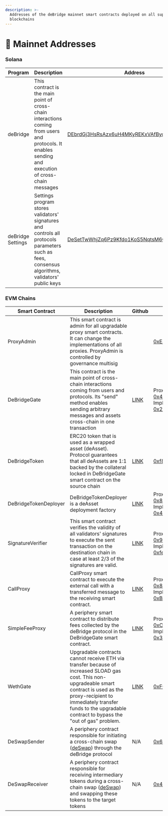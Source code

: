 ```yaml
---
description: >-
  Addresses of the deBridge mainnet smart contracts deployed on all supported
  blockchains
---
```


# 📑 Mainnet Addresses

### Solana

| Program           | Description                                                                                                                                           | Address                                                                                                                 |
| ----------------- | ----------------------------------------------------------------------------------------------------------------------------------------------------- | ----------------------------------------------------------------------------------------------------------------------- |
| deBridge          | This contract is the main point of cross-chain interactions coming from users and protocols. It enables sending and execution of cross-chain messages | [DEbrdGj3HsRsAzx6uH4MKyREKxVAfBydijLUF3ygsFfh](https://solscan.io/account/DEbrdGj3HsRsAzx6uH4MKyREKxVAfBydijLUF3ygsFfh) |
| deBridge Settings | Settings program stores validators' signatures and controls all protocols parameters such as fees, consensus algorithms, validators' public keys      | [DeSetTwWhjZq6Pz9Kfdo1KoS5NqtsM6G8ERbX4SSCSft](https://solscan.io/account/DeSetTwWhjZq6Pz9Kfdo1KoS5NqtsM6G8ERbX4SSCSft) |



### EVM Chains

<table><thead><tr><th width="260">Smart Contract</th><th width="249.33333333333331">Description</th><th>Github</th><th>Ethereum</th><th>BNB Chain</th><th width="200">Heco</th><th>Polygon</th><th width="200">Arbitrum</th><th>Avalanche</th><th>Fantom</th><th>Linea</th><th>Base</th><th>Optimism</th></tr></thead><tbody><tr><td>ProxyAdmin</td><td>This smart contract is admin for all upgradable proxy smart contracts. It can change the implementations of all proxies. ProxyAdmin is controlled by governance multisig</td><td></td><td><a href="https://etherscan.io/address/0xE4427af3555CD9303D728C491364FAdFDD7494Fe#code">0xE4427af3555CD9303D728C491364FAdFDD7494Fe</a></td><td><a href="https://bscscan.com/address/0xE4427af3555CD9303D728C491364FAdFDD7494Fe#code">0xE4427af3555CD9303D728C491364FAdFDD7494Fe</a></td><td><a href="https://hecoinfo.com/address/0xE4427af3555CD9303D728C491364FAdFDD7494Fe#code">0xE4427af3555CD9303D728C491364FAdFDD7494Fe</a></td><td><a href="https://polygonscan.com/address/0xE4427af3555CD9303D728C491364FAdFDD7494Fe#code">0xE4427af3555CD9303D728C491364FAdFDD7494Fe</a></td><td><a href="https://arbiscan.io/address/0xE4427af3555CD9303D728C491364FAdFDD7494Fe#code">0xE4427af3555CD9303D728C491364FAdFDD7494Fe</a></td><td><a href="https://snowtrace.io/address/0xE4427af3555CD9303D728C491364FAdFDD7494Fe#code">0xE4427af3555CD9303D728C491364FAdFDD7494Fe</a></td><td><a href="https://ftmscan.com/address/0xe4427af3555cd9303d728c491364fadfdd7494fe">0xE4427af3555CD9303D728C491364FAdFDD7494Fe</a></td><td><a href="https://lineascan.build/address/0xe4427af3555cd9303d728c491364fadfdd7494fe">0xE4427af3555CD9303D728C491364FAdFDD7494Fe</a></td><td><a href="https://basescan.org/address/0x4e446b6Cf4d127827c83Ca0c848Db0B43841c391">0x4e446b6Cf4d127827c83Ca0c848Db0B43841c391</a></td><td><a href="https://optimistic.etherscan.io/address/0xE4427af3555CD9303D728C491364FAdFDD7494Fe">0xE4427af3555CD9303D728C491364FAdFDD7494Fe</a></td></tr><tr><td>DeBridgeGate </td><td>This contract is the main point of cross-chain interactions coming from users and protocols. Its "send" method enables sending arbitrary messages and assets cross-chain in one transaction</td><td><a href="https://github.com/debridge-finance/debridge-contracts-v1/blob/main/contracts/transfers/DeBridgeGate.sol">LINK</a></td><td>Proxy: <a href="https://etherscan.io/address/0x43dE2d77BF8027e25dBD179B491e8d64f38398aA#code">0x43dE2d77BF8027e25dBD179B491e8d64f38398aA</a><br>Implementation: <a href="https://etherscan.io/address/0x24455aa55ded7728783c9474be8ea2f5c935f8eb#code">0x24455aa55ded7728783c9474be8ea2f5c935f8eb</a></td><td>Proxy: <a href="https://bscscan.com/address/0x43dE2d77BF8027e25dBD179B491e8d64f38398aA#code">0x43dE2d77BF8027e25dBD179B491e8d64f38398aA</a><br>Implementation: <a href="https://bscscan.com/address/0x24455aa55ded7728783c9474be8ea2f5c935f8eb#code">0x24455aa55ded7728783c9474be8ea2f5c935f8eb</a></td><td>Proxy: <a href="https://hecoinfo.com/address/0x43dE2d77BF8027e25dBD179B491e8d64f38398aA#code">0x43dE2d77BF8027e25dBD179B491e8d64f38398aA</a> Implementation: <a href="https://hecoinfo.com/address/0x24455aa55ded7728783c9474be8ea2f5c935f8eb#code">0x24455aa55ded7728783c9474be8ea2f5c935f8eb</a></td><td>Proxy: <a href="https://polygonscan.com/address/0x43dE2d77BF8027e25dBD179B491e8d64f38398aA#code">0x43dE2d77BF8027e25dBD179B491e8d64f38398aA</a> Implementation: <a href="https://polygonscan.com/address/0xcc7571c12b6f4647c4b8c851b62721f6a373c695#code">0xcc7571c12b6f4647c4b8c851b62721f6a373c695</a></td><td>Proxy: <a href="https://arbiscan.io/address/0x43dE2d77BF8027e25dBD179B491e8d64f38398aA#code">0x43dE2d77BF8027e25dBD179B491e8d64f38398aA</a> Implementation: <a href="https://arbiscan.io/address/0x24455aa55ded7728783c9474be8ea2f5c935f8eb#code">0x24455aa55ded7728783c9474be8ea2f5c935f8eb</a></td><td>Proxy: <a href="https://snowtrace.io/address/0x43dE2d77BF8027e25dBD179B491e8d64f38398aA#code">0x43dE2d77BF8027e25dBD179B491e8d64f38398aA</a> Implementation: <a href="https://snowtrace.io/address/0xb1a20d1c885fd775df97396397d6f8f07abdd20d#code">0xb1a20d1c885fd775df97396397d6f8f07abdd20d</a></td><td>Proxy: <a href="https://ftmscan.com/address/0x43de2d77bf8027e25dbd179b491e8d64f38398aa">0x43dE2d77BF8027e25dBD179B491e8d64f38398aA </a>Implementation: <a href="https://ftmscan.com/address/0xb1a20d1c885fd775df97396397d6f8f07abdd20d">0xb1a20d1c885fd775df97396397d6f8f07abdd20d</a></td><td>Proxy:<br><a href="https://lineascan.build/address/0x43dE2d77BF8027e25dBD179B491e8d64f38398aA">0x43dE2d77BF8027e25dBD179B491e8d64f38398aA</a><br>Implementation:<br><a href="https://lineascan.build/address/0xB1A20D1c885fd775df97396397d6f8F07Abdd20D">0xB1A20D1c885fd775df97396397d6f8F07Abdd20D</a></td><td>Proxy:<br><a href="https://basescan.org/address/0xc1656B63D9EEBa6d114f6bE19565177893e5bCBF">0xc1656B63D9EEBa6d114f6bE19565177893e5bCBF</a><br>Implementation:<br><a href="https://basescan.org/address/0xE4427af3555CD9303D728C491364FAdFDD7494Fe">0xE4427af3555CD9303D728C491364FAdFDD7494Fe</a></td><td>Proxy:<br><a href="https://optimistic.etherscan.io/address/0x43dE2d77BF8027e25dBD179B491e8d64f38398aA">0x43dE2d77BF8027e25dBD179B491e8d64f38398aA</a><br>Implementation:<br><a href="https://optimistic.etherscan.io/address/0xB1A20D1c885fd775df97396397d6f8F07Abdd20D">0xB1A20D1c885fd775df97396397d6f8F07Abdd20D</a></td></tr><tr><td> DeBridgeToken</td><td>ERC20 token that is used as a wrapped asset (deAsset). Protocol guarantees that all deAssets are 1:1 backed by the collateral locked in DeBridgeGate smart contract on the source chain</td><td><a href="https://github.com/debridge-finance/debridge-contracts-v1/blob/main/contracts/periphery/DeBridgeToken.sol">LINK</a></td><td><a href="https://etherscan.io/address/0xf8A2902c0a5f817F5e22C82f453538d3f0734C2b#code">0xf8A2902c0a5f817F5e22C82f453538d3f0734C2b</a></td><td><a href="https://bscscan.com/address/0xf8A2902c0a5f817F5e22C82f453538d3f0734C2b#code">0xf8A2902c0a5f817F5e22C82f453538d3f0734C2b</a></td><td><a href="https://hecoinfo.com/address/0xf8A2902c0a5f817F5e22C82f453538d3f0734C2b#code">0xf8A2902c0a5f817F5e22C82f453538d3f0734C2b</a></td><td><a href="https://polygonscan.com/address/0xf8A2902c0a5f817F5e22C82f453538d3f0734C2b#code">0xf8A2902c0a5f817F5e22C82f453538d3f0734C2b</a></td><td><a href="https://arbiscan.io/address/0xf8A2902c0a5f817F5e22C82f453538d3f0734C2b#code">0xf8A2902c0a5f817F5e22C82f453538d3f0734C2b</a></td><td><a href="https://snowtrace.io/address/0xc1656B63D9EEBa6d114f6bE19565177893e5bCBF#code">0xc1656B63D9EEBa6d114f6bE19565177893e5bCBF</a></td><td><a href="https://ftmscan.com/address/0xc1656B63D9EEBa6d114f6bE19565177893e5bCBF#code">0xc1656B63D9EEBa6d114f6bE19565177893e5bCBF</a></td><td><a href="https://lineascan.build/address/0x55C93b20Dd2F790AC429D6341a022A781791654A">0x55C93b20Dd2F790AC429D6341a022A781791654A</a></td><td><a href="https://basescan.org/address/0x0e4AdD4DC86Ae1Aa0FA43Bd7e6a9fB8Be2d5504d">0x0e4AdD4DC86Ae1Aa0FA43Bd7e6a9fB8Be2d5504d</a></td><td><a href="https://optimistic.etherscan.io/address/0xc1656B63D9EEBa6d114f6bE19565177893e5bCBF">0xc1656B63D9EEBa6d114f6bE19565177893e5bCBF</a></td></tr><tr><td>DeBridgeTokenDeployer</td><td>DeBridgeTokenDeployer is a deAsset deployment factory</td><td><a href="https://github.com/debridge-finance/debridge-contracts-v1/blob/main/contracts/transfers/DeBridgeTokenDeployer.sol">LINK</a></td><td>Proxy: <a href="https://etherscan.io/address/0x8244d6Ffe0695B30b2bAD424683Ee3bc534Ea464#code">0x8244d6Ffe0695B30b2bAD424683Ee3bc534Ea464</a><br>Implementation:<br><a href="https://etherscan.io/address/0x4c7CA8fcFFE77281A8B81D4580CFf8257d785491#code">0x4c7CA8fcFFE77281A8B81D4580CFf8257d785491</a></td><td>Proxy: <a href="https://bscscan.com/address/0x8244d6Ffe0695B30b2bAD424683Ee3bc534Ea464#code">0x8244d6Ffe0695B30b2bAD424683Ee3bc534Ea464</a><br>Implementation:<br><a href="https://bscscan.com/address/0x4c7CA8fcFFE77281A8B81D4580CFf8257d785491">0x4c7CA8fcFFE77281A8B81D4580CFf8257d785491</a><br></td><td>Proxy: <a href="https://hecoinfo.com/address/0x8244d6Ffe0695B30b2bAD424683Ee3bc534Ea464#code">0x8244d6Ffe0695B30b2bAD424683Ee3bc534Ea464</a><br>Implementation:<br><a href="https://hecoinfo.com/address/0x4c7CA8fcFFE77281A8B81D4580CFf8257d785491">0x4c7CA8fcFFE77281A8B81D4580CFf8257d785491</a></td><td>Proxy: <a href="https://polygonscan.com/address/0x8244d6Ffe0695B30b2bAD424683Ee3bc534Ea464#code">0x8244d6Ffe0695B30b2bAD424683Ee3bc534Ea464</a><br>Implementation:<br><a href="https://polygonscan.com/address/0x4c7CA8fcFFE77281A8B81D4580CFf8257d785491">0x4c7CA8fcFFE77281A8B81D4580CFf8257d785491</a></td><td>Proxy: <a href="https://arbiscan.io/address/0x8244d6Ffe0695B30b2bAD424683Ee3bc534Ea464#code">0x8244d6Ffe0695B30b2bAD424683Ee3bc534Ea464</a><br>Implementation:<br><a href="https://arbiscan.io/address/0x4c7CA8fcFFE77281A8B81D4580CFf8257d785491">0x4c7CA8fcFFE77281A8B81D4580CFf8257d785491</a></td><td>Proxy: <a href="https://snowtrace.io/address/0x8244d6Ffe0695B30b2bAD424683Ee3bc534Ea464">0x8244d6Ffe0695B30b2bAD424683Ee3bc534Ea464</a><br>Implementation:<br><a href="https://snowtrace.io/address/0x4c7CA8fcFFE77281A8B81D4580CFf8257d785491">0x4c7CA8fcFFE77281A8B81D4580CFf8257d785491</a></td><td>Proxy: <a href="https://ftmscan.com/address/0x8244d6Ffe0695B30b2bAD424683Ee3bc534Ea464">0x8244d6Ffe0695B30b2bAD424683Ee3bc534Ea464</a><br>Implementation:<br><a href="https://ftmscan.com/address/0x4c7CA8fcFFE77281A8B81D4580CFf8257d785491">0x4c7CA8fcFFE77281A8B81D4580CFf8257d785491</a></td><td>Proxy:<br><a href="https://lineascan.build/address/0x8244d6Ffe0695B30b2bAD424683Ee3bc534Ea464">0x8244d6Ffe0695B30b2bAD424683Ee3bc534Ea464</a><br>Implementation:<br><a href="https://lineascan.build/address/0x4c7CA8fcFFE77281A8B81D4580CFf8257d785491">0x4c7CA8fcFFE77281A8B81D4580CFf8257d785491</a></td><td>Proxy:<br><a href="https://basescan.org/address/0x8244d6Ffe0695B30b2bAD424683Ee3bc534Ea464">0x8244d6Ffe0695B30b2bAD424683Ee3bc534Ea464</a><br>Implementation:<br><a href="https://basescan.org/address/0x4c7CA8fcFFE77281A8B81D4580CFf8257d785491">0x4c7CA8fcFFE77281A8B81D4580CFf8257d785491</a></td><td>Proxy:<br><a href="https://optimistic.etherscan.io/address/0x8244d6Ffe0695B30b2bAD424683Ee3bc534Ea464">0x8244d6Ffe0695B30b2bAD424683Ee3bc534Ea464</a><br>Implementation:<br><a href="https://optimistic.etherscan.io/address/0x4c7CA8fcFFE77281A8B81D4580CFf8257d785491">0x4c7CA8fcFFE77281A8B81D4580CFf8257d785491</a></td></tr><tr><td>SignatureVerifier</td><td>This smart contract verifies the validity of all validators' signatures to execute the sent transaction on the destination chain in case at least 2/3 of the signatures are valid.</td><td><a href="https://github.com/debridge-finance/debridge-contracts-v1/blob/main/contracts/transfers/SignatureVerifier.sol">LINK</a></td><td>Proxy: <a href="https://etherscan.io/address/0x949b3B3c098348b879C9e4F15cecc8046d9C8A8c#code">0x949b3B3c098348b879C9e4F15cecc8046d9C8A8c</a><br>Implementation: <a href="https://etherscan.io/address/0xfe7de3c1e1bd252c67667b56347cabfc6df08df4#code">0xfe7de3c1e1bd252c67667b56347cabfc6df08df4</a></td><td>Proxy: <a href="https://bscscan.com/address/0x949b3B3c098348b879C9e4F15cecc8046d9C8A8c#code">0x949b3B3c098348b879C9e4F15cecc8046d9C8A8c</a> Implementation: <a href="https://bscscan.com/address/0xfe7de3c1e1bd252c67667b56347cabfc6df08df4#code">0xfe7de3c1e1bd252c67667b56347cabfc6df08df4</a></td><td>Proxy: <a href="https://hecoinfo.com/address/0x949b3B3c098348b879C9e4F15cecc8046d9C8A8c#code">0x949b3B3c098348b879C9e4F15cecc8046d9C8A8c</a> Implementation: <a href="https://hecoinfo.com/address/0xfe7de3c1e1bd252c67667b56347cabfc6df08df4#code">0xfe7de3c1e1bd252c67667b56347cabfc6df08df4</a></td><td>Proxy: <a href="https://polygonscan.com/address/0x949b3B3c098348b879C9e4F15cecc8046d9C8A8c#code">0x949b3B3c098348b879C9e4F15cecc8046d9C8A8c</a> Implementation: <a href="https://polygonscan.com/address/0xfe7de3c1e1bd252c67667b56347cabfc6df08df4#code">0xfe7de3c1e1bd252c67667b56347cabfc6df08df4</a></td><td>Proxy: <a href="https://arbiscan.io/address/0x949b3B3c098348b879C9e4F15cecc8046d9C8A8c#code">0x949b3B3c098348b879C9e4F15cecc8046d9C8A8c</a> Implementation: <a href="https://arbiscan.io/address/0xfe7de3c1e1bd252c67667b56347cabfc6df08df4#code">0xfe7de3c1e1bd252c67667b56347cabfc6df08df4</a></td><td>Proxy: <a href="https://snowtrace.io/address/0x949b3B3c098348b879C9e4F15cecc8046d9C8A8c">0x949b3B3c098348b879C9e4F15cecc8046d9C8A8c</a> Implementation: <a href="https://snowtrace.io/address/0x2a3e72ed893b5958690e16c3bbe1bd92137b6250#code">0x2a3e72ed893b5958690e16c3bbe1bd92137b6250</a></td><td>Proxy: <a href="https://ftmscan.com/address/0x949b3B3c098348b879C9e4F15cecc8046d9C8A8c">0x949b3B3c098348b879C9e4F15cecc8046d9C8A8c </a>Implementation: <a href="https://ftmscan.com/address/0x2a3e72eD893b5958690e16c3BBe1BD92137b6250#code">0x2a3e72eD893b5958690e16c3BBe1BD92137b6250</a></td><td>Proxy:<br><a href="https://lineascan.build/address/0x949b3B3c098348b879C9e4F15cecc8046d9C8A8c">0x949b3B3c098348b879C9e4F15cecc8046d9C8A8c</a><br>Implementation:<br><a href="https://lineascan.build/address/0x2a3e72eD893b5958690e16c3BBe1BD92137b6250">0x2a3e72eD893b5958690e16c3BBe1BD92137b6250</a></td><td>Proxy:<br><a href="https://basescan.org/address/0x949b3B3c098348b879C9e4F15cecc8046d9C8A8c">0x949b3B3c098348b879C9e4F15cecc8046d9C8A8c</a><br>Implementation:<br><a href="https://basescan.org/address/0x2a3e72eD893b5958690e16c3BBe1BD92137b6250">0x2a3e72eD893b5958690e16c3BBe1BD92137b6250</a></td><td>Proxy:<br><a href="https://optimistic.etherscan.io/address/0x949b3B3c098348b879C9e4F15cecc8046d9C8A8c">0x949b3B3c098348b879C9e4F15cecc8046d9C8A8c</a><br>Implementation:<br><a href="https://optimistic.etherscan.io/address/0x2a3e72ed893b5958690e16c3bbe1bd92137b6250">0x2a3e72ed893b5958690e16c3bbe1bd92137b6250</a></td></tr><tr><td>CallProxy</td><td>CallProxy smart contract to execute the external call with a transferred message to the receiving smart contract.</td><td><a href="https://github.com/debridge-finance/debridge-contracts-v1/blob/main/contracts/periphery/CallProxy.sol">LINK</a></td><td>Proxy: <a href="https://etherscan.io/address/0x8a0C79F5532f3b2a16AD1E4282A5DAF81928a824#code">0x8a0C79F5532f3b2a16AD1E4282A5DAF81928a824</a><br>Implementation: <br><a href="https://etherscan.io/address/0xBd3d657AE87671eC6f8D6272A9f431a7c4a9B6f8">0xBd3d657AE87671eC6f8D6272A9f431a7c4a9B6f8</a></td><td>Proxy: <a href="https://bscscan.com/address/0x8a0C79F5532f3b2a16AD1E4282A5DAF81928a824#code">0x8a0C79F5532f3b2a16AD1E4282A5DAF81928a824</a> Implementation: <a href="https://bscscan.com/address/0xBd3d657AE87671eC6f8D6272A9f431a7c4a9B6f8">0xBd3d657AE87671eC6f8D6272A9f431a7c4a9B6f8</a></td><td>Proxy: <a href="https://hecoinfo.com/address/0x8a0C79F5532f3b2a16AD1E4282A5DAF81928a824#code">0x8a0C79F5532f3b2a16AD1E4282A5DAF81928a824</a> Implementation: <a href="https://hecoinfo.com/address/0xBd3d657AE87671eC6f8D6272A9f431a7c4a9B6f8">0xBd3d657AE87671eC6f8D6272A9f431a7c4a9B6f8</a></td><td>Proxy: <a href="https://polygonscan.com/address/0x8a0C79F5532f3b2a16AD1E4282A5DAF81928a824#code">0x8a0C79F5532f3b2a16AD1E4282A5DAF81928a824</a> Implementation: <a href="https://polygonscan.com/address/0xBd3d657AE87671eC6f8D6272A9f431a7c4a9B6f8">0xBd3d657AE87671eC6f8D6272A9f431a7c4a9B6f8</a></td><td>Proxy: <a href="https://arbiscan.io/address/0x8a0C79F5532f3b2a16AD1E4282A5DAF81928a824#code">0x8a0C79F5532f3b2a16AD1E4282A5DAF81928a824</a> Implementation: <a href="https://arbiscan.io/address/0xBd3d657AE87671eC6f8D6272A9f431a7c4a9B6f8">0xBd3d657AE87671eC6f8D6272A9f431a7c4a9B6f8</a></td><td>Proxy: <a href="https://snowtrace.io/address/0x8a0C79F5532f3b2a16AD1E4282A5DAF81928a824#code">0x8a0C79F5532f3b2a16AD1E4282A5DAF81928a824</a> Implementation: <br><a href="https://snowtrace.io/address/0xD34c2302F497b8A7fe2d07865f31dBE04d5044d6">0xD34c2302F497b8A7fe2d07865f31dBE04d5044d6</a></td><td>Proxy: <a href="https://ftmscan.com/address/0x8a0C79F5532f3b2a16AD1E4282A5DAF81928a824">0x8a0C79F5532f3b2a16AD1E4282A5DAF81928a824 </a>Implementation: <br><a href="https://ftmscan.com/address/0x55C93b20Dd2F790AC429D6341a022A781791654A">0x55C93b20Dd2F790AC429D6341a022A781791654A</a></td><td>Proxy:<br><a href="https://lineascan.build/address/0x8a0C79F5532f3b2a16AD1E4282A5DAF81928a824">0x8a0C79F5532f3b2a16AD1E4282A5DAF81928a824</a><br>Implementation:<br><a href="https://lineascan.build/address/0x4e446b6Cf4d127827c83Ca0c848Db0B43841c391">0x4e446b6Cf4d127827c83Ca0c848Db0B43841c391</a></td><td>Proxy:<br><a href="https://basescan.org/address/0x8a0C79F5532f3b2a16AD1E4282A5DAF81928a824">0x8a0C79F5532f3b2a16AD1E4282A5DAF81928a824</a><br>Implementation:<br><a href="https://basescan.org/address/0x4e446b6Cf4d127827c83Ca0c848Db0B43841c391">0x4e446b6Cf4d127827c83Ca0c848Db0B43841c391</a></td><td>Proxy:<br><a href="https://optimistic.etherscan.io/address/0x8a0C79F5532f3b2a16AD1E4282A5DAF81928a824">0x8a0C79F5532f3b2a16AD1E4282A5DAF81928a824</a><br>Implementation:<br><a href="https://optimistic.etherscan.io/address/0x4e446b6Cf4d127827c83Ca0c848Db0B43841c391">0x4e446b6Cf4d127827c83Ca0c848Db0B43841c391</a></td></tr><tr><td>SimpleFeeProxy</td><td>A periphery smart contract to distribute fees collected by the deBridge protocol in the DeBridgeGate smart contract.</td><td><a href="https://github.com/debridge-finance/debridge-contracts-v1/blob/main/contracts/periphery/SimpleFeeProxy.sol">LINK</a></td><td>Proxy: <a href="https://etherscan.io/address/0xC2bAC0DB5B18B0c3225581Ba14BD0B448c623636#code">0xC2bAC0DB5B18B0c3225581Ba14BD0B448c623636</a><br>Implementation: <a href="https://etherscan.io/address/0x37a52ddb753c924f8c914de65ef00b5210caa83c#code">0x37a52ddb753c924f8c914de65ef00b5210caa83c</a></td><td>Proxy: <a href="https://bscscan.com/address/0xC2bAC0DB5B18B0c3225581Ba14BD0B448c623636#code">0xC2bAC0DB5B18B0c3225581Ba14BD0B448c623636</a> Implementation: <a href="https://bscscan.com/address/0x37a52ddb753c924f8c914de65ef00b5210caa83c#code">0x37a52ddb753c924f8c914de65ef00b5210caa83c</a></td><td>Proxy: <a href="https://hecoinfo.com/address/0xC2bAC0DB5B18B0c3225581Ba14BD0B448c623636#code">0xC2bAC0DB5B18B0c3225581Ba14BD0B448c623636</a> Implementation: <a href="https://hecoinfo.com/address/0x37a52ddb753c924f8c914de65ef00b5210caa83c#code">0x37a52ddb753c924f8c914de65ef00b5210caa83c</a></td><td>Proxy: <a href="https://polygonscan.com/address/0xC2bAC0DB5B18B0c3225581Ba14BD0B448c623636#code">0xC2bAC0DB5B18B0c3225581Ba14BD0B448c623636</a> Implementation: <a href="https://polygonscan.com/address/0x37a52ddb753c924f8c914de65ef00b5210caa83c#code">0x37a52ddb753c924f8c914de65ef00b5210caa83c</a></td><td>Proxy: <a href="https://arbiscan.io/address/0xC2bAC0DB5B18B0c3225581Ba14BD0B448c623636#code">0xC2bAC0DB5B18B0c3225581Ba14BD0B448c623636</a> Implementation: <a href="https://arbiscan.io/address/0x37a52ddb753c924f8c914de65ef00b5210caa83c#code">0x37a52ddb753c924f8c914de65ef00b5210caa83c</a></td><td>Proxy: <a href="https://snowtrace.io/address/0xC2bAC0DB5B18B0c3225581Ba14BD0B448c623636#code">0xC2bAC0DB5B18B0c3225581Ba14BD0B448c623636</a> Implementation: <a href="https://snowtrace.io/address/0x27406ebf0b76923d93b4c6c6224bcab7fff11f87#code">0x27406ebf0b76923d93b4c6c6224bcab7fff11f87</a></td><td>Proxy: <a href="https://ftmscan.com/address/0xc2bac0db5b18b0c3225581ba14bd0b448c623636">0xC2bAC0DB5B18B0c3225581Ba14BD0B448c623636 </a>Implementation: <a href="https://ftmscan.com/address/0x27406EbF0b76923d93b4C6c6224bCaB7fFf11f87#code">0x27406EbF0b76923d93b4C6c6224bCaB7fFf11f87</a></td><td>Proxy:<br><a href="https://lineascan.build/address/0xC2bAC0DB5B18B0c3225581Ba14BD0B448c623636">0xC2bAC0DB5B18B0c3225581Ba14BD0B448c623636</a><br>Implementation:<br><a href="https://lineascan.build/address/0x27406EbF0b76923d93b4C6c6224bCaB7fFf11f87">0x27406EbF0b76923d93b4C6c6224bCaB7fFf11f87</a></td><td>Proxy:<br><a href="https://basescan.org/address/0xC2bAC0DB5B18B0c3225581Ba14BD0B448c623636">0xC2bAC0DB5B18B0c3225581Ba14BD0B448c623636</a><br>Implementation:<br><a href="https://basescan.org/address/0x27406EbF0b76923d93b4C6c6224bCaB7fFf11f87">0x27406EbF0b76923d93b4C6c6224bCaB7fFf11f87</a></td><td>Proxy:<br><a href="https://optimistic.etherscan.io/address/0xC2bAC0DB5B18B0c3225581Ba14BD0B448c623636">0xC2bAC0DB5B18B0c3225581Ba14BD0B448c623636</a><br>Implementation:<br><a href="https://optimistic.etherscan.io/address/0x27406EbF0b76923d93b4C6c6224bCaB7fFf11f87">0x27406EbF0b76923d93b4C6c6224bCaB7fFf11f87</a></td></tr><tr><td>WethGate</td><td>Upgradable contracts cannot receive ETH via transfer because of increased SLOAD gas cost. This non-upgradeable smart contract is used as the proxy-recipient to immediately transfer funds to the upgradable contract to bypass the "out of gas" problem.</td><td><a href="https://github.com/debridge-finance/debridge-contracts-v1/blob/main/contracts/transfers/WethGate.sol">LINK</a></td><td><a href="https://etherscan.io/address/0xFCf83648b8cDeF62e5d03319a6f1FCE16e4D6A59#code">0xFCf83648b8cDeF62e5d03319a6f1FCE16e4D6A59</a></td><td><a href="https://bscscan.com/address/0xFCf83648b8cDeF62e5d03319a6f1FCE16e4D6A59#code">0xFCf83648b8cDeF62e5d03319a6f1FCE16e4D6A59</a></td><td><a href="https://hecoinfo.com/address/0xFCf83648b8cDeF62e5d03319a6f1FCE16e4D6A59#code">0xFCf83648b8cDeF62e5d03319a6f1FCE16e4D6A59</a></td><td><a href="https://polygonscan.com/address/0xFCf83648b8cDeF62e5d03319a6f1FCE16e4D6A59#code">0xFCf83648b8cDeF62e5d03319a6f1FCE16e4D6A59</a></td><td>—</td><td><a href="https://snowtrace.io/address/0xFCf83648b8cDeF62e5d03319a6f1FCE16e4D6A59#code">0xFCf83648b8cDeF62e5d03319a6f1FCE16e4D6A59</a></td><td><a href="https://ftmscan.com/address/0xFCf83648b8cDeF62e5d03319a6f1FCE16e4D6A59#code">0xFCf83648b8cDeF62e5d03319a6f1FCE16e4D6A59</a></td><td>—</td><td>—</td><td>—</td></tr><tr><td>DeSwapSender</td><td>A periphery contract responsible for initiating a cross-chain swap (<a href="https://debridge.finance/deswap">deSwap</a>) through the deBridge protocol</td><td>N/A</td><td><a href="https://etherscan.io/address/0x663DC15D3C1aC63ff12E45Ab68FeA3F0a883C251">0x663DC15D3C1aC63ff12E45Ab68FeA3F0a883C251</a></td><td><a href="https://bscscan.com/address/0x663DC15D3C1aC63ff12E45Ab68FeA3F0a883C251">0x663DC15D3C1aC63ff12E45Ab68FeA3F0a883C251</a></td><td><a href="https://www.hecoinfo.com/en-us/address/0x663dc15d3c1ac63ff12e45ab68fea3f0a883c251">0x663DC15D3C1aC63ff12E45Ab68FeA3F0a883C251</a></td><td><a href="https://polygonscan.com/address/0x663DC15D3C1aC63ff12E45Ab68FeA3F0a883C251">0x663DC15D3C1aC63ff12E45Ab68FeA3F0a883C251</a></td><td><a href="https://arbiscan.io/address/0x663DC15D3C1aC63ff12E45Ab68FeA3F0a883C251">0x663DC15D3C1aC63ff12E45Ab68FeA3F0a883C251</a></td><td><a href="https://snowtrace.io/address/0x663DC15D3C1aC63ff12E45Ab68FeA3F0a883C251">0x663DC15D3C1aC63ff12E45Ab68FeA3F0a883C251</a></td><td><a href="https://ftmscan.com/address/0x663DC15D3C1aC63ff12E45Ab68FeA3F0a883C251">0x663DC15D3C1aC63ff12E45Ab68FeA3F0a883C251</a></td><td><a href="https://lineascan.build/address/0x663DC15D3C1aC63ff12E45Ab68FeA3F0a883C251">0x663DC15D3C1aC63ff12E45Ab68FeA3F0a883C251</a></td><td><a href="https://basescan.org/address/0x663DC15D3C1aC63ff12E45Ab68FeA3F0a883C251">0x663DC15D3C1aC63ff12E45Ab68FeA3F0a883C251</a></td><td><a href="https://optimistic.etherscan.io/address/0x663DC15D3C1aC63ff12E45Ab68FeA3F0a883C251">0x663DC15D3C1aC63ff12E45Ab68FeA3F0a883C251</a></td></tr><tr><td>DeSwapReceiver</td><td>A periphery contract responsible for receiving intermediary tokens during a cross-chain swap (<a href="https://debridge.finance/deswap">deSwap</a>) and swapping these tokens to the target tokens</td><td>N/A</td><td><a href="https://etherscan.io/address/0x413dDDCE3d0eAd2489648E482d192A7758C2B1b4">0x413dDDCE3d0eAd2489648E482d192A7758C2B1b4</a></td><td><a href="https://bscscan.com/address/0x413dDDCE3d0eAd2489648E482d192A7758C2B1b4">0x413dDDCE3d0eAd2489648E482d192A7758C2B1b4</a></td><td><a href="https://www.hecoinfo.com/en-us/address/0x413dddce3d0ead2489648e482d192a7758c2b1b4">0x413dDDCE3d0eAd2489648E482d192A7758C2B1b4</a></td><td><a href="https://polygonscan.com/address/0x413dDDCE3d0eAd2489648E482d192A7758C2B1b4">0x413dDDCE3d0eAd2489648E482d192A7758C2B1b4</a></td><td><a href="https://arbiscan.io/address/0x413dDDCE3d0eAd2489648E482d192A7758C2B1b4">0x413dDDCE3d0eAd2489648E482d192A7758C2B1b4</a></td><td><a href="https://snowtrace.io/address/0x413dDDCE3d0eAd2489648E482d192A7758C2B1b4">0x413dDDCE3d0eAd2489648E482d192A7758C2B1b4</a></td><td><a href="https://ftmscan.com/address/0x413dDDCE3d0eAd2489648E482d192A7758C2B1b4">0x413dDDCE3d0eAd2489648E482d192A7758C2B1b4</a></td><td><a href="https://lineascan.build/address/0x413dDDCE3d0eAd2489648E482d192A7758C2B1b4">0x413dDDCE3d0eAd2489648E482d192A7758C2B1b4</a></td><td><a href="https://basescan.org/address/0x413dDDCE3d0eAd2489648E482d192A7758C2B1b4">0x413dDDCE3d0eAd2489648E482d192A7758C2B1b4</a></td><td><a href="http://127.0.0.1:5000/s/8SH9Mg0oTRdKFNHxWvTP/dln-on-chain/introduction">0x413dDDCE3d0eAd2489648E482d192A7758C2B1b4</a></td></tr></tbody></table>

